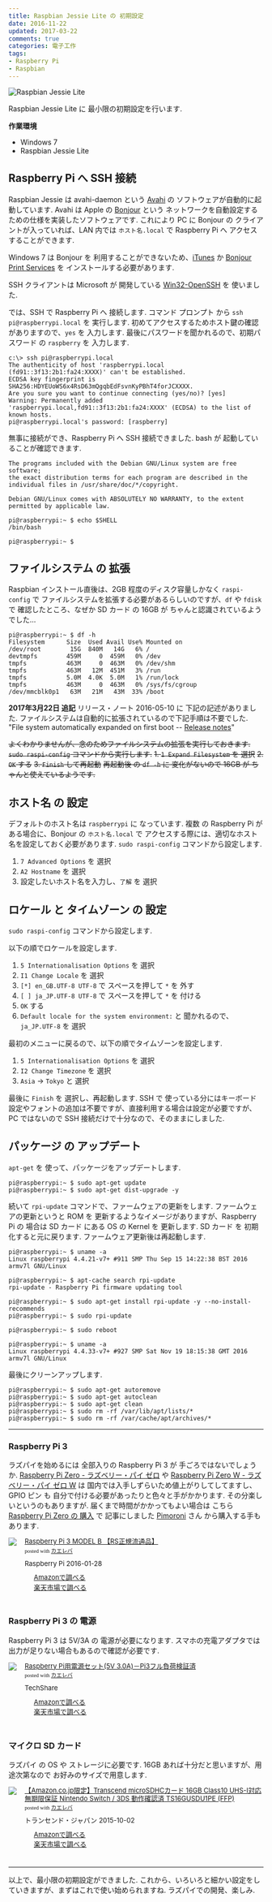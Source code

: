 ```yaml
---
title: Raspbian Jessie Lite の 初期設定
date: 2016-11-22
updated: 2017-03-22
comments: true
categories: 電子工作
tags:
- Raspberry Pi
- Raspbian
---
```


![](/assets/raspi/raspbian-jessie-lite/raspbian-jessie-lite.png "Raspbian Jessie Lite")

Raspbian Jessie Lite に 最小限の初期設定を行います.

**作業環境**
- Windows 7
- Raspbian Jessie Lite


## Raspberry Pi へ SSH 接続
Raspbian Jessie は avahi-daemon という [Avahi](http://avahi.org) の ソフトウェアが自動的に起動しています.
Avahi は Apple の [Bonjour](https://support.apple.com/ja-jp/bonjour) という ネットワークを自動設定するための仕様を実装したソフトウェアです. これにより PC に Bonjour の クライアントが入っていれば、LAN 内では `ホスト名.local` で Raspberry Pi へ アクセスすることができます.

Windows 7 は Bonjour を 利用することができないため、[iTunes](http://www.apple.com/jp/itunes/download) か [Bonjour Print Services](https://support.apple.com/kb/DL999) を インストールする必要があります.

SSH クライアントは Microsoft が 開発している [Win32-OpenSSH](https://github.com/PowerShell/Win32-OpenSSH/releases) を 使いました.

では、SSH で Raspberry Pi へ 接続します.
コマンド プロンプト から `ssh pi@raspberrypi.local` を 実行します.
初めてアクセスするためホスト鍵の確認がありますので、`yes` を 入力します.
最後にパスワードを聞かれるので、初期パスワード の `raspberry` を 入力します.
```
c:\> ssh pi@raspberrypi.local
The authenticity of host 'raspberrypi.local (fd91::3f13:2b1:fa24:XXXX)' can't be established.
ECDSA key fingerprint is SHA256:HDYEUoWS6x4RsD63mQgqbEdFsvnKyPBhT4forJCXXXX.
Are you sure you want to continue connecting (yes/no)? [yes]
Warning: Permanently added 'raspberrypi.local,fd91::3f13:2b1:fa24:XXXX' (ECDSA) to the list of known hosts.
pi@raspberrypi.local's password: [raspberry]
```

無事に接続ができ、Raspberry Pi へ SSH 接続できました. bash が 起動していることが確認できます.
```shell-session
The programs included with the Debian GNU/Linux system are free software;
the exact distribution terms for each program are described in the
individual files in /usr/share/doc/*/copyright.

Debian GNU/Linux comes with ABSOLUTELY NO WARRANTY, to the extent
permitted by applicable law.

pi@raspberrypi:~ $ echo $SHELL
/bin/bash

pi@raspberrypi:~ $
```


## ファイルシステム の 拡張
Raspbian インストール直後は、2GB 程度のディスク容量しかなく `raspi-config` で ファイルシステムを拡張する必要があるらしいのですが、`df` や `fdisk` で 確認したところ、なぜか SD カード の 16GB が ちゃんと認識されているようでした...
```shell-session
pi@raspberrypi:~ $ df -h
Filesystem      Size  Used Avail Use% Mounted on
/dev/root        15G  840M   14G   6% /
devtmpfs        459M     0  459M   0% /dev
tmpfs           463M     0  463M   0% /dev/shm
tmpfs           463M   12M  451M   3% /run
tmpfs           5.0M  4.0K  5.0M   1% /run/lock
tmpfs           463M     0  463M   0% /sys/fs/cgroup
/dev/mmcblk0p1   63M   21M   43M  33% /boot
```

**2017年3月22日 追記**
リリース・ノート 2016-05-10 に 下記の記述がありました.
ファイルシステムは自動的に拡張されているので下記手順は不要でした.
"File system automatically expanded on first boot -- [Release notes](http://downloads.raspberrypi.org/raspbian/release_notes.txt)"

~~よくわかりませんが、念のためファイルシステムの拡張を実行しておきます.~~
~~`sudo raspi-config` コマンドから実行します.~~
~~1. `1 Expand Filesystem` を 選択~~
~~2. `OK` する~~
~~3. `Finish` して再起動~~
~~再起動後 の `df -h` に 変化がないので 16GB が ちゃんと使えているようです.~~


## ホスト名 の 設定
デフォルトのホスト名は `raspberrypi` に なっています. 複数 の Raspberry Pi が ある場合に、Bonjour の `ホスト名.local` で アクセスする際には、適切なホスト名を設定しておく必要があります.
`sudo raspi-config` コマンドから設定します.
1. `7 Advanced Options` を 選択
2. `A2 Hostname` を 選択
3. 設定したいホスト名を入力し、`了解` を 選択


## ロケール と タイムゾーン の 設定
`sudo raspi-config` コマンドから設定します.


以下の順でロケールを設定します.
1. `5 Internationalisation Options` を 選択
2. `I1 Change Locale` を 選択
3. `[*] en_GB.UTF-8 UTF-8` で スペースを押して `*` を 外す
4. `[ ] ja_JP.UTF-8 UTF-8` で スペースを押して `*` を 付ける
5. `OK` する
6. `Default locale for the system environment:` と 聞かれるので、`ja_JP.UTF-8` を 選択

最初のメニューに戻るので、以下の順でタイムゾーンを設定します.
1. `5 Internationalisation Options` を 選択
2. `I2 Change Timezone` を 選択
3. `Asia` → `Tokyo` と 選択

最後に `Finish` を 選択し、再起動します.
SSH で 使っている分にはキーボード設定やフォントの追加は不要ですが、直接利用する場合は設定が必要ですが、PC ではないので SSH 接続だけで十分なので、そのままにしました.


## パッケージ の アップデート
`apt-get` を 使って、パッケージをアップデートします.
```shell-session
pi@raspberrypi:~ $ sudo apt-get update
pi@raspberrypi:~ $ sudo apt-get dist-upgrade -y
```

続いて `rpi-update` コマンドで、ファームウェアの更新をします. ファームウェアの更新というと ROM を 更新するようなイメージがありますが、Raspberry Pi の 場合は SD カード にある OS の Kernel を 更新します. SD カード を 初期化すると元に戻ります. ファームウェア更新後は再起動します.
```shell-session
pi@raspberrypi:~ $ uname -a
Linux raspberrypi 4.4.21-v7+ #911 SMP Thu Sep 15 14:22:38 BST 2016 armv7l GNU/Linux

pi@raspberrypi:~ $ apt-cache search rpi-update
rpi-update - Raspberry Pi firmware updating tool

pi@raspberrypi:~ $ sudo apt-get install rpi-update -y --no-install-recommends
pi@raspberrypi:~ $ sudo rpi-update

pi@raspberrypi:~ $ sudo reboot

pi@raspberrypi:~ $ uname -a
Linux raspberrypi 4.4.33-v7+ #927 SMP Sat Nov 19 18:15:38 GMT 2016 armv7l GNU/Linux
```

最後にクリーンアップします.
```shell-session
pi@raspberrypi:~ $ sudo apt-get autoremove
pi@raspberrypi:~ $ sudo apt-get autoclean
pi@raspberrypi:~ $ sudo apt-get clean
pi@raspberrypi:~ $ sudo rm -rf /var/lib/apt/lists/*
pi@raspberrypi:~ $ sudo rm -rf /var/cache/apt/archives/*
```



- - - -
### Raspberry Pi 3
ラズパイを始めるには 全部入りの Raspberry Pi 3 が 手ごろではないでしょうか. <a href="//af.moshimo.com/af/c/click?a_id=860699&p_id=170&pc_id=185&pl_id=4062&s_v=b5Rz2P0601xu&url=http%3A%2F%2Fwww.amazon.co.jp%2Fexec%2Fobidos%2FASIN%2FB018K9NNJW%2Fref%3Dnosim" target="_blank" >Raspberry Pi Zero - ラズベリー・パイ ゼロ</a> や <a href="//af.moshimo.com/af/c/click?a_id=860699&p_id=170&pc_id=185&pl_id=4062&s_v=b5Rz2P0601xu&url=http%3A%2F%2Fwww.amazon.co.jp%2Fexec%2Fobidos%2FASIN%2FB01GFAIKMI%2Fref%3Dnosim" target="_blank" >Raspberry Pi Zero W - ラズベリー・パイ ゼロ W</a> は 国内では入手しずらいため値上がりしてしてますし、GPIO ピン も 自分で付ける必要があったりと色々と手がかかります. その分楽しいというのもありますが.
届くまで時間がかかってもよい場合は こちら [Raspberry Pi Zero の 購入](/2016/11/13/Raspberry-Pi-Zeroの購入/) で 記事にしました [Pimoroni](https://pimoroni.com/) さん から購入する手もあります.
<div class="kaerebalink-box" style="text-align:left;padding-bottom:20px;font-size:small;/zoom: 1;overflow: hidden;"><div class="kaerebalink-image" style="float:left;margin:0 15px 10px 0;"><a href="//af.moshimo.com/af/c/click?a_id=860699&p_id=170&pc_id=185&pl_id=4062&s_v=b5Rz2P0601xu&url=http%3A%2F%2Fwww.amazon.co.jp%2Fexec%2Fobidos%2FASIN%2FB01CFHHYF4%2Fref%3Dnosim" target="_blank" ><img src="https://images-fe.ssl-images-amazon.com/images/I/41zcKgUQXtL._SL160_.jpg" style="border: none;" /></a><img src="//i.moshimo.com/af/i/impression?a_id=860699&p_id=170&pc_id=185&pl_id=4062" width="1" height="1" style="border:none;"></div><div class="kaerebalink-info" style="line-height:120%;/zoom: 1;overflow: hidden;"><div class="kaerebalink-name" style="margin-bottom:10px;line-height:120%"><a href="//af.moshimo.com/af/c/click?a_id=860699&p_id=170&pc_id=185&pl_id=4062&s_v=b5Rz2P0601xu&url=http%3A%2F%2Fwww.amazon.co.jp%2Fexec%2Fobidos%2FASIN%2FB01CFHHYF4%2Fref%3Dnosim" target="_blank" >Raspberry Pi 3 MODEL B 【RS正規流通品】</a><img src="//i.moshimo.com/af/i/impression?a_id=860699&p_id=170&pc_id=185&pl_id=4062" width="1" height="1" style="border:none;"><div class="kaerebalink-powered-date" style="font-size:8pt;margin-top:5px;font-family:verdana;line-height:120%">posted with <a href="http://kaereba.com" rel="nofollow" target="_blank">カエレバ</a></div></div><div class="kaerebalink-detail" style="margin-bottom:5px;"> Raspberry Pi 2016-01-28    </div><div class="kaerebalink-link1" style="margin-top:10px;"><div class="shoplinkamazon" style="margin-right:5px;background: url('//img.yomereba.com/kl.gif') 0 0 no-repeat;padding: 2px 0 2px 18px;white-space: nowrap;"><a href="//af.moshimo.com/af/c/click?a_id=860699&p_id=170&pc_id=185&pl_id=4062&s_v=b5Rz2P0601xu&url=http%3A%2F%2Fwww.amazon.co.jp%2Fgp%2Fsearch%3Fkeywords%3DRaspberry%2520Pi%25203%26__mk_ja_JP%3D%25E3%2582%25AB%25E3%2582%25BF%25E3%2582%25AB%25E3%2583%258A" target="_blank" >Amazonで調べる</a><img src="//i.moshimo.com/af/i/impression?a_id=860699&p_id=170&pc_id=185&pl_id=4062" width="1" height="1" style="border:none;"></div><div class="shoplinkrakuten" style="margin-right:5px;background: url('//img.yomereba.com/kl.gif') 0 -50px no-repeat;padding: 2px 0 2px 18px;white-space: nowrap;"><a href="//af.moshimo.com/af/c/click?a_id=862013&p_id=54&pc_id=54&pl_id=616&s_v=b5Rz2P0601xu&url=http%3A%2F%2Fsearch.rakuten.co.jp%2Fsearch%2Fmall%2FRaspberry%2520Pi%25203%2F-%2Ff.1-p.1-s.1-sf.0-st.A-v.2%3Fx%3D0" target="_blank" >楽天市場で調べる</a><img src="//i.moshimo.com/af/i/impression?a_id=862013&p_id=54&pc_id=54&pl_id=616" width="1" height="1" style="border:none;"></div></div></div><div class="booklink-footer" style="clear: left"></div></div>

### Raspberry Pi 3 の 電源
Raspberry Pi 3 は 5V/3A の 電源が必要になります. スマホの充電アダプタでは出力が足りない場合もあるので確認が必要です.
<div class="kaerebalink-box" style="text-align:left;padding-bottom:20px;font-size:small;/zoom: 1;overflow: hidden;"><div class="kaerebalink-image" style="float:left;margin:0 15px 10px 0;"><a href="//af.moshimo.com/af/c/click?a_id=860699&p_id=170&pc_id=185&pl_id=4062&s_v=b5Rz2P0601xu&url=http%3A%2F%2Fwww.amazon.co.jp%2Fexec%2Fobidos%2FASIN%2FB01N8ZIJL8%2Fref%3Dnosim" target="_blank" ><img src="https://images-fe.ssl-images-amazon.com/images/I/41p5wekKaIL._SL160_.jpg" style="border: none;" /></a><img src="//i.moshimo.com/af/i/impression?a_id=860699&p_id=170&pc_id=185&pl_id=4062" width="1" height="1" style="border:none;"></div><div class="kaerebalink-info" style="line-height:120%;/zoom: 1;overflow: hidden;"><div class="kaerebalink-name" style="margin-bottom:10px;line-height:120%"><a href="//af.moshimo.com/af/c/click?a_id=860699&p_id=170&pc_id=185&pl_id=4062&s_v=b5Rz2P0601xu&url=http%3A%2F%2Fwww.amazon.co.jp%2Fexec%2Fobidos%2FASIN%2FB01N8ZIJL8%2Fref%3Dnosim" target="_blank" >Raspberry Pi用電源セット(5V 3.0A)－Pi3フル負荷検証済</a><img src="//i.moshimo.com/af/i/impression?a_id=860699&p_id=170&pc_id=185&pl_id=4062" width="1" height="1" style="border:none;"><div class="kaerebalink-powered-date" style="font-size:8pt;margin-top:5px;font-family:verdana;line-height:120%">posted with <a href="http://kaereba.com" rel="nofollow" target="_blank">カエレバ</a></div></div><div class="kaerebalink-detail" style="margin-bottom:5px;"> TechShare     </div><div class="kaerebalink-link1" style="margin-top:10px;"><div class="shoplinkamazon" style="margin-right:5px;background: url('//img.yomereba.com/kl.gif') 0 0 no-repeat;padding: 2px 0 2px 18px;white-space: nowrap;"><a href="//af.moshimo.com/af/c/click?a_id=860699&p_id=170&pc_id=185&pl_id=4062&s_v=b5Rz2P0601xu&url=http%3A%2F%2Fwww.amazon.co.jp%2Fgp%2Fsearch%3Fkeywords%3DRaspberry%2520Pi%25203%2520%25E9%259B%25BB%25E6%25BA%2590%25203A%26__mk_ja_JP%3D%25E3%2582%25AB%25E3%2582%25BF%25E3%2582%25AB%25E3%2583%258A" target="_blank" >Amazonで調べる</a><img src="//i.moshimo.com/af/i/impression?a_id=860699&p_id=170&pc_id=185&pl_id=4062" width="1" height="1" style="border:none;"></div><div class="shoplinkrakuten" style="margin-right:5px;background: url('//img.yomereba.com/kl.gif') 0 -50px no-repeat;padding: 2px 0 2px 18px;white-space: nowrap;"><a href="//af.moshimo.com/af/c/click?a_id=862013&p_id=54&pc_id=54&pl_id=616&s_v=b5Rz2P0601xu&url=http%3A%2F%2Fsearch.rakuten.co.jp%2Fsearch%2Fmall%2FRaspberry%2520Pi%25203%2520%25E9%259B%25BB%25E6%25BA%2590%25203A%2F-%2Ff.1-p.1-s.1-sf.0-st.A-v.2%3Fx%3D0" target="_blank" >楽天市場で調べる</a><img src="//i.moshimo.com/af/i/impression?a_id=862013&p_id=54&pc_id=54&pl_id=616" width="1" height="1" style="border:none;"></div></div></div><div class="booklink-footer" style="clear: left"></div></div>

### マイクロ SD カード
ラズパイ の OS や ストレージに必要です. 16GB あれば十分だと思いますが、用途次第なので お好みのサイズで用意します.
<div class="kaerebalink-box" style="text-align:left;padding-bottom:20px;font-size:small;/zoom: 1;overflow: hidden;"><div class="kaerebalink-image" style="float:left;margin:0 15px 10px 0;"><a href="//af.moshimo.com/af/c/click?a_id=860699&p_id=170&pc_id=185&pl_id=4062&s_v=b5Rz2P0601xu&url=http%3A%2F%2Fwww.amazon.co.jp%2Fexec%2Fobidos%2FASIN%2FB015J44QS8%2Fref%3Dnosim" target="_blank" ><img src="https://images-fe.ssl-images-amazon.com/images/I/51JBMptiJgL._SL160_.jpg" style="border: none;" /></a><img src="//i.moshimo.com/af/i/impression?a_id=860699&p_id=170&pc_id=185&pl_id=4062" width="1" height="1" style="border:none;"></div><div class="kaerebalink-info" style="line-height:120%;/zoom: 1;overflow: hidden;"><div class="kaerebalink-name" style="margin-bottom:10px;line-height:120%"><a href="//af.moshimo.com/af/c/click?a_id=860699&p_id=170&pc_id=185&pl_id=4062&s_v=b5Rz2P0601xu&url=http%3A%2F%2Fwww.amazon.co.jp%2Fexec%2Fobidos%2FASIN%2FB015J44QS8%2Fref%3Dnosim" target="_blank" >【Amazon.co.jp限定】Transcend microSDHCカード 16GB Class10 UHS-I対応 無期限保証 Nintendo Switch / 3DS 動作確認済 TS16GUSDU1PE (FFP)</a><img src="//i.moshimo.com/af/i/impression?a_id=860699&p_id=170&pc_id=185&pl_id=4062" width="1" height="1" style="border:none;"><div class="kaerebalink-powered-date" style="font-size:8pt;margin-top:5px;font-family:verdana;line-height:120%">posted with <a href="http://kaereba.com" rel="nofollow" target="_blank">カエレバ</a></div></div><div class="kaerebalink-detail" style="margin-bottom:5px;"> トランセンド・ジャパン 2015-10-02    </div><div class="kaerebalink-link1" style="margin-top:10px;"><div class="shoplinkamazon" style="margin-right:5px;background: url('//img.yomereba.com/kl.gif') 0 0 no-repeat;padding: 2px 0 2px 18px;white-space: nowrap;"><a href="//af.moshimo.com/af/c/click?a_id=860699&p_id=170&pc_id=185&pl_id=4062&s_v=b5Rz2P0601xu&url=http%3A%2F%2Fwww.amazon.co.jp%2Fgp%2Fsearch%3Fkeywords%3DTranscend%2520microSDHC%25E3%2582%25AB%25E3%2583%25BC%25E3%2583%2589%26__mk_ja_JP%3D%25E3%2582%25AB%25E3%2582%25BF%25E3%2582%25AB%25E3%2583%258A" target="_blank" >Amazonで調べる</a><img src="//i.moshimo.com/af/i/impression?a_id=860699&p_id=170&pc_id=185&pl_id=4062" width="1" height="1" style="border:none;"></div><div class="shoplinkrakuten" style="margin-right:5px;background: url('//img.yomereba.com/kl.gif') 0 -50px no-repeat;padding: 2px 0 2px 18px;white-space: nowrap;"><a href="//af.moshimo.com/af/c/click?a_id=862013&p_id=54&pc_id=54&pl_id=616&s_v=b5Rz2P0601xu&url=http%3A%2F%2Fsearch.rakuten.co.jp%2Fsearch%2Fmall%2FTranscend%2520microSDHC%25E3%2582%25AB%25E3%2583%25BC%25E3%2583%2589%2F-%2Ff.1-p.1-s.1-sf.0-st.A-v.2%3Fx%3D0" target="_blank" >楽天市場で調べる</a><img src="//i.moshimo.com/af/i/impression?a_id=862013&p_id=54&pc_id=54&pl_id=616" width="1" height="1" style="border:none;"></div></div></div><div class="booklink-footer" style="clear: left"></div></div>



- - - -
以上で、最小限の初期設定ができました. これから、いろいろと細かい設定をしていきますが、まずはこれで使い始められますね. ラズパイでの開発、楽しみ.
